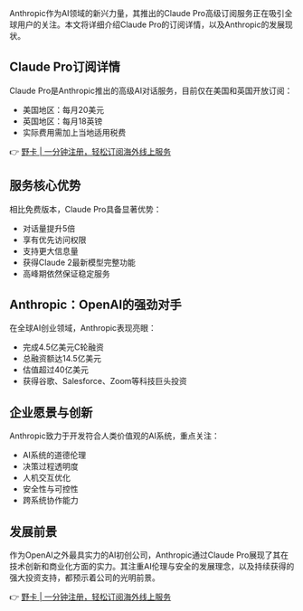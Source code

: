 Anthropic作为AI领域的新兴力量，其推出的Claude Pro高级订阅服务正在吸引全球用户的关注。本文将详细介绍Claude Pro的订阅详情，以及Anthropic的发展现状。

## Claude Pro订阅详情

Claude Pro是Anthropic推出的高级AI对话服务，目前仅在美国和英国开放订阅：
- 美国地区：每月20美元
- 英国地区：每月18英镑
- 实际费用需加上当地适用税费

👉 [野卡 | 一分钟注册，轻松订阅海外线上服务](https://bit.ly/bewildcard)

## 服务核心优势

相比免费版本，Claude Pro具备显著优势：
- 对话量提升5倍
- 享有优先访问权限
- 支持更大信息量
- 获得Claude 2最新模型完整功能
- 高峰期依然保证稳定服务

## Anthropic：OpenAI的强劲对手

在全球AI创业领域，Anthropic表现亮眼：
- 完成4.5亿美元C轮融资
- 总融资额达14.5亿美元
- 估值超过40亿美元
- 获得谷歌、Salesforce、Zoom等科技巨头投资

## 企业愿景与创新

Anthropic致力于开发符合人类价值观的AI系统，重点关注：
- AI系统的道德伦理
- 决策过程透明度
- 人机交互优化
- 安全性与可控性
- 跨系统协作能力

## 发展前景

作为OpenAI之外最具实力的AI初创公司，Anthropic通过Claude Pro展现了其在技术创新和商业化方面的实力。其注重AI伦理与安全的发展理念，以及持续获得的强大投资支持，都预示着公司的光明前景。

👉 [野卡 | 一分钟注册，轻松订阅海外线上服务](https://bit.ly/bewildcard)